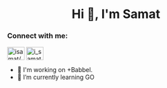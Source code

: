 <h1 align="center">Hi 👋, I'm Samat</h1>
<h3 align="left">Connect with me:</h3>
<p align="left">
<a href="https://linkedin.com/in/isamat/" target="blank"><img align="center" src="https://raw.githubusercontent.com/rahuldkjain/github-profile-readme-generator/master/src/images/icons/Social/linked-in-alt.svg" alt="isamat/" height="30" width="40" /></a>
<a href="https://instagram.com/i_samat" target="blank"><img align="center" src="https://raw.githubusercontent.com/rahuldkjain/github-profile-readme-generator/master/src/images/icons/Social/instagram.svg" alt="i_samat" height="30" width="40" /></a>
</p>


- 🔭 I'm working on +Babbel.
- 🌱 I’m currently learning GO
<!--
**sam4t/sam4t** is a ✨ _special_ ✨ repository because its `README.md` (this file) appears on your GitHub profile.

Here are some ideas to get you started:

- 🔭 I’m currently working on +Babbel.
- 🌱 I’m currently learning GO
- 👯 I’m looking to collaborate on ...
- 🤔 I’m looking for help with ...
- 💬 Ask me about ...
- 📫 How to reach me: ...
- 😄 Pronouns: ...
- ⚡ Fun fact: ...
-->

